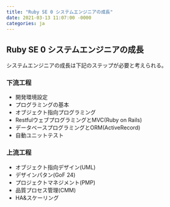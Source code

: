 ```yaml
---
title: "Ruby SE 0 システムエンジニアの成長"
date: 2021-03-13 11:07:00 -0000
categories: ja
---
```

## Ruby SE 0 システムエンジニアの成長

システムエンジニアの成長は下記のステップが必要と考えられる。

### 下流工程
* 開発環境設定
* プログラミングの基本
* オブジェクト指向プログラミング
* RestfulウェブプログラミングとMVC(Ruby on Rails)
* データベースプログラミングとORM(ActiveRecord)
* 自動ユニットテスト

### 上流工程
* オブジェクト指向デザイン(UML)
* デザインパタン(GoF 24)
* プロジェクトマネジメント(PMP)
* 品質プロセス管理(CMM)
* HA&スケーリング

